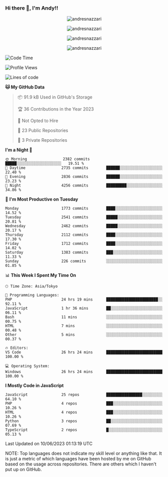 ### Hi there 👋, I'm Andy!!

<p align="center" >
  <img src="https://github-profile-trophy.vercel.app/?username=AndresNazzari&theme=dracula&column=-1" alt="andresnazzari"/>
</p>

<p align="center">
  <img  src="https://github-readme-stats.vercel.app/api?username=AndresNazzari&count_private=true&show_icons=true&theme=dracula" alt="andresnazzari"/>
</p>
<p align="center">
  <img  src="https://github-readme-stats.vercel.app/api/top-langs/?username=AndresNazzari&layout=compact" alt="andresnazzari"/>
</p>
<p align="center" >
  <img src="https://github-readme-stats.vercel.app/api/wakatime?username=AndresNazzari" alt="andresnazzari"/>
</p>

<!--START_SECTION:waka-->
![Code Time](http://img.shields.io/badge/Code%20Time-577%20hrs%2012%20mins-blue)

![Profile Views](http://img.shields.io/badge/Profile%20Views-0-blue)

![Lines of code](https://img.shields.io/badge/From%20Hello%20World%20I%27ve%20Written-6.2%20million%20lines%20of%20code-blue)

**🐱 My GitHub Data** 

> 📦 91.9 kB Used in GitHub's Storage 
 > 
> 🏆 36 Contributions in the Year 2023
 > 
> 🚫 Not Opted to Hire
 > 
> 📜 23 Public Repositories 
 > 
> 🔑 3 Private Repositories 
 > 
**I'm a Night 🦉** 

```text
🌞 Morning                2382 commits        █████░░░░░░░░░░░░░░░░░░░░   19.51 % 
🌆 Daytime                2735 commits        ██████░░░░░░░░░░░░░░░░░░░   22.40 % 
🌃 Evening                2836 commits        ██████░░░░░░░░░░░░░░░░░░░   23.23 % 
🌙 Night                  4256 commits        █████████░░░░░░░░░░░░░░░░   34.86 % 
```
📅 **I'm Most Productive on Tuesday** 

```text
Monday                   1773 commits        ████░░░░░░░░░░░░░░░░░░░░░   14.52 % 
Tuesday                  2541 commits        █████░░░░░░░░░░░░░░░░░░░░   20.81 % 
Wednesday                2462 commits        █████░░░░░░░░░░░░░░░░░░░░   20.17 % 
Thursday                 2112 commits        ████░░░░░░░░░░░░░░░░░░░░░   17.30 % 
Friday                   1712 commits        ████░░░░░░░░░░░░░░░░░░░░░   14.02 % 
Saturday                 1383 commits        ███░░░░░░░░░░░░░░░░░░░░░░   11.33 % 
Sunday                   226 commits         ░░░░░░░░░░░░░░░░░░░░░░░░░   01.85 % 
```


📊 **This Week I Spent My Time On** 

```text
🕑︎ Time Zone: Asia/Tokyo

💬 Programming Languages: 
PHP                      24 hrs 19 mins      ███████████████████████░░   92.11 % 
JavaScript               1 hr 36 mins        ██░░░░░░░░░░░░░░░░░░░░░░░   06.11 % 
Bash                     11 mins             ░░░░░░░░░░░░░░░░░░░░░░░░░   00.75 % 
HTML                     7 mins              ░░░░░░░░░░░░░░░░░░░░░░░░░   00.48 % 
Other                    5 mins              ░░░░░░░░░░░░░░░░░░░░░░░░░   00.37 % 

🔥 Editors: 
VS Code                  26 hrs 24 mins      █████████████████████████   100.00 % 

💻 Operating System: 
Windows                  26 hrs 24 mins      █████████████████████████   100.00 % 
```

**I Mostly Code in JavaScript** 

```text
JavaScript               25 repos            ████████████████░░░░░░░░░   64.10 % 
PHP                      4 repos             ███░░░░░░░░░░░░░░░░░░░░░░   10.26 % 
HTML                     4 repos             ███░░░░░░░░░░░░░░░░░░░░░░   10.26 % 
Python                   3 repos             ██░░░░░░░░░░░░░░░░░░░░░░░   07.69 % 
TypeScript               2 repos             █░░░░░░░░░░░░░░░░░░░░░░░░   05.13 % 
```




 Last Updated on 10/06/2023 01:13:19 UTC
<!--END_SECTION:waka-->

NOTE: Top languages does not indicate my skill level or anything like that. It is just a metric of which languages have been hosted by me on GitHub based on the usage across repositories. There are others which I haven't put up on GitHub.

<!-- Here are some ideas to get you started:

-   🔭 I’m currently working on ...
-   🌱 I’m currently learning ...
-   👯 I’m looking to collaborate on ...
-   🤔 I’m looking for help with ...
-   💬 Ask me about ...
-   📫 How to reach me: ...
-   😄 Pronouns: ...
-   ⚡ Fun fact: ... -->
